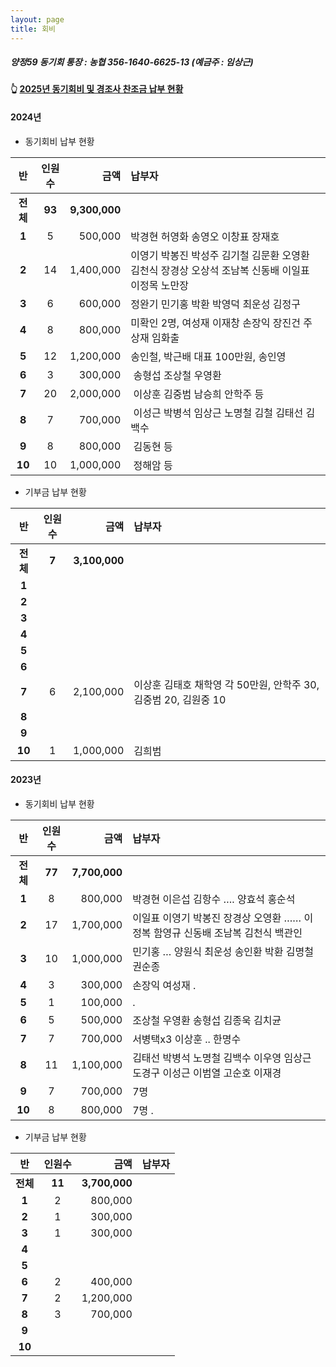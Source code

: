 ```yaml
---
layout: page
title: 회비
---
```

##### 양정59 동기회 통장 : 농협 356-1640-6625-13 (예금주 : 임상근) 

#### 👆 [2025년 동기회비 및 경조사 찬조금 납부 현황](https://docs.google.com/spreadsheets/d/1HMI_L2i80J2AddXUYgCgSL_xtLxiVofLWATfxNN3tZM/edit?usp=sharing)

#### 2024년
- 동기회비 납부 현황

| **반**  | **인원수** | **금액**        | **납부자**                                                 |
| :-----: | :-----: | ------------: | :------------------------------------------------------ |
| **전체** | **93**  | **9,300,000** |                                                         |
| **1**  | 5       | 500,000       | 박경현 허영화 송영오 이창표 장재호                                     |
| **2**  | 14      | 1,400,000     | 이영기 박봉진 박성주 김기철 김문환 오영환 김천식 장경상 오상석 조남복 신동배 이일표 이정목 노만장 |
| **3**  | 6       | 600,000       | 정완기 민기홍 박환 박영덕 최운성 김정구                                  |
| **4**  | 8       | 800,000       | 미확인 2명, 여성재 이재창 손장익 장진건 주상재 임화출                         |
| **5**  | 12      | 1,200,000     | 송인철, 박근배 대표 100만원, 송인영                                  |
| **6**  | 3       | 300,000       |  송형섭 조상철 우영환                                            |
| **7**  | 20      | 2,000,000     |  이상훈 김중범 남승희 안학주 등                                      |
| **8**  | 7       | 700,000       |  이성근 박병석 임상근 노명철 김철 김태선 김백수                             |
| **9**  | 8       | 800,000       |  김동현 등                                                  |
| **10** | 10      | 1,000,000     |  정해암 등                                                  |

- 기부금 납부 현황

| **반**  | **인원수** | **금액**        | **납부자**                                    |
| :----: | :-----: | ------------: | :----------------------------------------- |
| **전체** | **7**   | **3,100,000** |                                            |
| **1**  |         |               |                                            |
| **2**  |         |               |                                            |
| **3**  |         |               |                                            |
| **4**  |         |               |                                            |
| **5**  |         |               |                                            |
| **6**  |         |               |                                            |
| **7**  | 6       | 2,100,000     | 이상훈 김태호 채학영 각 50만원, 안학주 30, 김중범 20, 김원중 10 |
| **8**  |         |               |                                            |
| **9**  |         |               |                                            |
| **10** | 1       | 1,000,000     | 김희범                                        |

#### 2023년
- 동기회비 납부 현황

| **반**  | **인원수** | **금액**        | **납부자**                                        |
| :----: | :-----: | ------------: | :--------------------------------------------- |
| **전체** | **77**  | **7,700,000** |                                                |
| **1**  | 8       | 800,000       | 박경현 이은섭 김항수 …. 양효석 홍순석                         |
| **2**  | 17      | 1,700,000     | 이일표 이영기 박봉진 장경상 오영환 …… 이정복 함영규 신동배 조남복 김천식 백관인 |
| **3**  | 10      | 1,000,000     | 민기홍 … 양원식 최운성 송인환 박환 김명철 권순종                   |
| **4**  | 3       | 300,000       | 손장익 여성재 .                                      |
| **5**  | 1       | 100,000       | .                                              |
| **6**  | 5       | 500,000       | 조상철 우영환 송형섭 김종욱 김치균                            |
| **7**  | 7       | 700,000       | 서병택x3 이상훈 .. 한명수                               |
| **8**  | 11      | 1,100,000     | 김태선 박병석 노명철 김백수 이우영 임상근 도경구 이성근 이범열 고순호 이재경    |
| **9**  | 7       | 700,000       | 7명                                             |
| **10** | 8       | 800,000       | 7명 .                                           |

- 기부금 납부 현황

| **반**  | **인원수** | **금액**        | **납부자** |
| :----: | :-----: | ------------: | :------ |
| **전체** | **11**  | **3,700,000** |         |
| **1**  | 2       | 800,000       |         |
| **2**  | 1       | 300,000       |         |
| **3**  | 1       | 300,000       |         |
| **4**  |         |               |         |
| **5**  |         |               |         |
| **6**  | 2       | 400,000       |         |
| **7**  | 2       | 1,200,000     |         |
| **8**  | 3       | 700,000       |         |
| **9**  |         |               |         |
| **10** |         |               |         |


